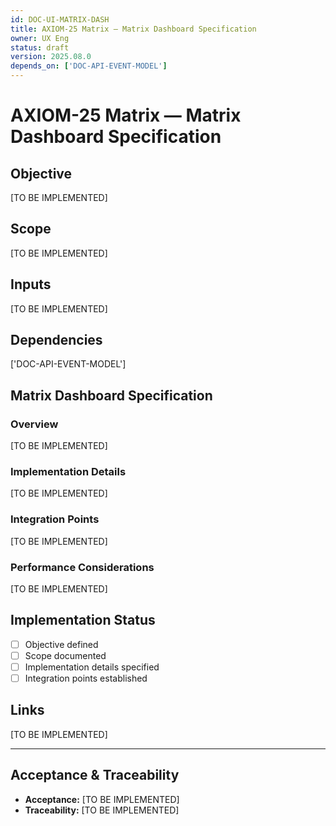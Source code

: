 ```yaml
---
id: DOC-UI-MATRIX-DASH
title: AXIOM-25 Matrix — Matrix Dashboard Specification
owner: UX Eng
status: draft
version: 2025.08.0
depends_on: ['DOC-API-EVENT-MODEL']
---
```


# AXIOM-25 Matrix — Matrix Dashboard Specification

## Objective
[TO BE IMPLEMENTED]

## Scope
[TO BE IMPLEMENTED]

## Inputs
[TO BE IMPLEMENTED]

## Dependencies
['DOC-API-EVENT-MODEL']

## Matrix Dashboard Specification

### Overview
[TO BE IMPLEMENTED]

### Implementation Details
[TO BE IMPLEMENTED]

### Integration Points
[TO BE IMPLEMENTED]

### Performance Considerations
[TO BE IMPLEMENTED]

## Implementation Status
- [ ] Objective defined
- [ ] Scope documented
- [ ] Implementation details specified
- [ ] Integration points established

## Links
[TO BE IMPLEMENTED]

---

## Acceptance & Traceability
- **Acceptance:** [TO BE IMPLEMENTED]
- **Traceability:** [TO BE IMPLEMENTED]
